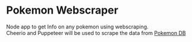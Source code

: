 # Pokemon Webscraper

Node app to get Info on any pokemon using webscraping.  
Cheerio and Puppeteer will be used to scrape the data from [Pokemon DB](https://pokemondb.net/)
